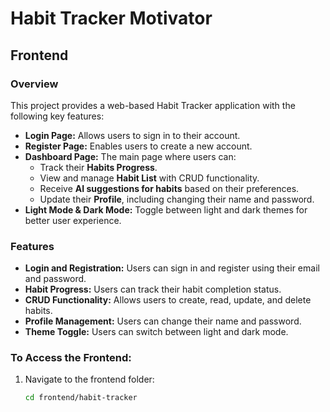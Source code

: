 # Habit Tracker Motivator

## Frontend

### Overview
This project provides a web-based Habit Tracker application with the following key features:

- **Login Page:** Allows users to sign in to their account.
- **Register Page:** Enables users to create a new account.
- **Dashboard Page:** The main page where users can:
  - Track their **Habits Progress**.
  - View and manage **Habit List** with CRUD functionality.
  - Receive **AI suggestions for habits** based on their preferences.
  - Update their **Profile**, including changing their name and password.
- **Light Mode & Dark Mode:** Toggle between light and dark themes for better user experience.

### Features

- **Login and Registration:** Users can sign in and register using their email and password.
- **Habit Progress:** Users can track their habit completion status.
- **CRUD Functionality:** Allows users to create, read, update, and delete habits.
- **Profile Management:** Users can change their name and password.
- **Theme Toggle:** Users can switch between light and dark mode.

### To Access the Frontend:

1. Navigate to the frontend folder:
   ```bash
   cd frontend/habit-tracker
